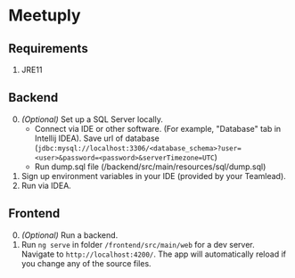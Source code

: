 # Meetuply

## Requirements
1. JRE11

## Backend
0. _(Optional)_ Set up a SQL Server locally.
   - Connect via IDE or other software. (For example, "Database" tab in Intellij IDEA). Save url of database (`jdbc:mysql://localhost:3306/<database_schema>?user=<user>&password=<password>&serverTimezone=UTC`)
   - Run dump.sql file (/backend/src/main/resources/sql/dump.sql)
1. Sign up environment variables in your IDE (provided by your Teamlead).
2. Run via IDEA. 

## Frontend
0. _(Optional)_ Run a backend.
1. Run `ng serve` in folder `/frontend/src/main/web` for a dev server. Navigate to `http://localhost:4200/`. The app will automatically reload if you change any of the source files.
